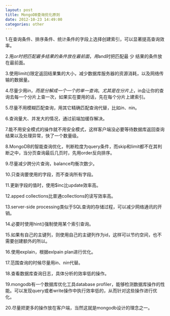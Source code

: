 ```yaml
---
layout: post
title: MongoDB查询优化原则
date: 2012-10-23 14:49:00
categories: other
---
```


1.在查询条件、排序条件、统计条件的字段上选择创建索引，可以显著提高查询效率。

2.用$or时把匹配最 多 结果的条件放在最前面，用$and时把匹配最 少 结果的条件放在最前面。

3.使用limit()限定返回结果集的大小，减少数据库服务器的资源消耗，以及网络传输的数据量。

4.尽量少用$in，而是分解成一个一个的单一查询。尤其是在分片上，$in会让你的查询去每一个分片上查一次，如果实在要用的话，先在每个分片上建索引。

5.尽量不用模糊匹配查询，用其它精确匹配查询代替，比如$in、$nin。

6.查询量大、并发大的情况，通过前端加缓存解决。

7.能不用安全模式的操作就不用安全模式，这样客户端没必要等待数据库返回查询结果以及处理异常，快了一个数量级。

8.MongoDB的智能查询优化，判断粒度为query条件，而skip和limit都不在其判断之中，当分页查询最后几页时，先用order反向排序。

9.尽量减少跨分片查询，balance均衡次数少。

10.只查询要使用的字段，而不查询所有字段。

11.更新字段的值时，使用$inc比update效率高。

12.apped collections比普通collections的读写效率高。

13.server-side processing类似于SQL查询的存储过程，可以减少网络通讯的开销。

14.必要时使用hint()强制使用某个索引查询。

15.如果有自己的主键列，则使用自己的主键列作为id，这样可以节约空间，也不需要创建额外的所以。

16.使用explain，根据exlpain plan进行优化。

17.范围查询的时候尽量用$in、$nin代替。

18.查看数据库查询日志，具体分析的效率低的操作。

19.mongodb有一个数据库优化工具database profiler，能够检测数据库操作的性能。可以发现query或者write操作中执行效率低的，从而针对这些操作进行优化。

20.尽量把更多的操作放在客户端，当然这就是mongodb设计的理念之一。